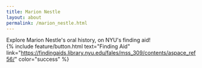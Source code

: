 ```yaml
---
title: Marion Nestle
layout: about
permalink: /marion_nestle.html
---
```

Explore Marion Nestle's oral history, on NYU's finding aid!\
{% include feature/button.html text="Finding Aid" link="https://findingaids.library.nyu.edu/fales/mss_309/contents/aspace_ref56/" color="success" %}
